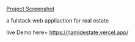 [Project Screenshot](assets/example-image.png.jpg "Project-screenshort")

a fulstack web appliaction for real estate


live Demo here= https://hamidestate.vercel.app/
